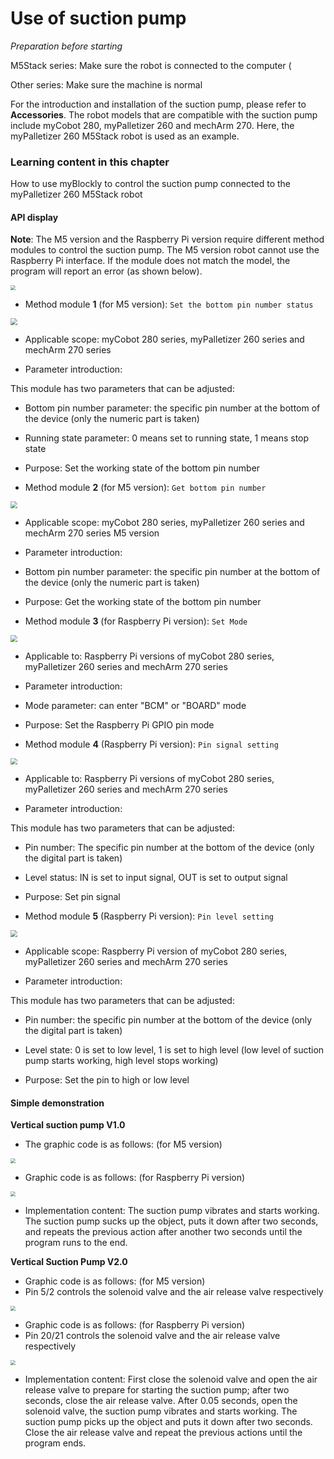 # Use of suction pump

<i>Preparation before starting</i>

M5Stack series: Make sure the robot is connected to the computer (

Other series: Make sure the machine is normal

For the introduction and installation of the suction pump, please refer to **Accessories**. The robot models that are compatible with the suction pump include myCobot 280, myPalletizer 260 and mechArm 270. Here, the myPalletizer 260 M5Stack robot is used as an example.

### Learning content in this chapter

How to use myBlockly to control the suction pump connected to the myPalletizer 260 M5Stack robot

#### API display

**Note**: The M5 version and the Raspberry Pi version require different method modules to control the suction pump. The M5 version robot cannot use the Raspberry Pi interface. If the module does not match the model, the program will report an error (as shown below).

<img src="../../../../resources/3-FunctionsAndApplications/6.developmentGuide/myBlocklyAndUlFlow/myblocklyTutorials/SuctionPump/M5 ERROR.jpg" style="zoom: 50%;" />

* Method module **1** (for M5 version): `Set the bottom pin number status`

<img src="../../../../resources/3-FunctionsAndApplications/6.developmentGuide/myBlocklyAndUlFlow/myblocklyTutorials/SuctionPump/set basic pin output.jpg" style="zoom: 67%;" />

* Applicable scope: myCobot 280 series, myPalletizer 260 series and mechArm 270 series

* Parameter introduction:

This module has two parameters that can be adjusted:

* Bottom pin number parameter: the specific pin number at the bottom of the device (only the numeric part is taken)
* Running state parameter: 0 means set to running state, 1 means stop state

* Purpose: Set the working state of the bottom pin number

* Method module **2** (for M5 version): `Get bottom pin number`

<img src="../../../../resources/3-FunctionsAndApplications/6.developmentGuide/myBlocklyAndUlFlow/myblocklyTutorials/SuctionPump/set basic pin input.jpg" style="zoom: 67%;" />

* Applicable scope: myCobot 280 series, myPalletizer 260 series and mechArm 270 series M5 version

* Parameter introduction:

* Bottom pin number parameter: the specific pin number at the bottom of the device (only the numeric part is taken)

* Purpose: Get the working state of the bottom pin number

* Method module **3** (for Raspberry Pi version): `Set Mode`

<img src="../../../../resources/3-FunctionsAndApplications/6.developmentGuide/myBlocklyAndUlFlow/myblocklyTutorials/SuctionPump/set mode.jpg" style="zoom: 67%;" />

* Applicable to: Raspberry Pi versions of myCobot 280 series, myPalletizer 260 series and mechArm 270 series
* Parameter introduction:
* Mode parameter: can enter "BCM" or "BOARD" mode
* Purpose: Set the Raspberry Pi GPIO pin mode

* Method module **4** (Raspberry Pi version): `Pin signal setting`

<img src="../../../../resources/3-FunctionsAndApplications/6.developmentGuide/myBlocklyAndUlFlow/myblocklyTutorials/SuctionPump/set pin mode.jpg" style="zoom: 67%;" />

* Applicable to: Raspberry Pi versions of myCobot 280 series, myPalletizer 260 series and mechArm 270 series

* Parameter introduction:

This module has two parameters that can be adjusted:

* Pin number: The specific pin number at the bottom of the device (only the digital part is taken)

* Level status: IN is set to input signal, OUT is set to output signal

* Purpose: Set pin signal

* Method module **5** (Raspberry Pi version): `Pin level setting`

<img src="../../../../resources/3-FunctionsAndApplications/6.developmentGuide/myBlocklyAndUlFlow/myblocklyTutorials/SuctionPump/set pin output.jpg" style="zoom: 67%;" />

* Applicable scope: Raspberry Pi version of myCobot 280 series, myPalletizer 260 series and mechArm 270 series

* Parameter introduction:

This module has two parameters that can be adjusted:

* Pin number: the specific pin number at the bottom of the device (only the digital part is taken)

* Level state: 0 is set to low level, 1 is set to high level (low level of suction pump starts working, high level stops working)

* Purpose: Set the pin to high or low level

#### Simple demonstration

**Vertical suction pump V1.0**

* The graphic code is as follows: (for M5 version)

<img src="../../../../resources/3-FunctionsAndApplications/6.developmentGuide/myBlocklyAndUlFlow/myblocklyTutorials/SuctionPump/吸泵demo.jpg" style="zoom: 50%;" />

* Graphic code is as follows: (for Raspberry Pi version)
<img src="../../../../resources/3-FunctionsAndApplications/6.developmentGuide/myBlocklyAndUlFlow/myblocklyTutorials/SuctionPump/吸泵demo-pi.jpg" style="zoom: 50%;" />

* Implementation content:
The suction pump vibrates and starts working. The suction pump sucks up the object, puts it down after two seconds, and repeats the previous action after another two seconds until the program runs to the end.

**Vertical Suction Pump V2.0**
* Graphic code is as follows: (for M5 version)
* Pin 5/2 controls the solenoid valve and the air release valve respectively
<img src="../../../../resources/3-FunctionsAndApplications/6.developmentGuide/myBlocklyAndUlFlow/myblocklyTutorials/SuctionPump/吸泵2.0demo.png" style="zoom: 50%;" />

* Graphic code is as follows: (for Raspberry Pi version)
* Pin 20/21 controls the solenoid valve and the air release valve respectively
<img src="../../../../resources/3-FunctionsAndApplications/6.developmentGuide/myBlocklyAndUlFlow/myblocklyTutorials/SuctionPump/吸泵2.0demo-pi.png" style="zoom: 50%;" />

* Implementation content: First close the solenoid valve and open the air release valve to prepare for starting the suction pump; after two seconds, close the air release valve. After 0.05 seconds, open the solenoid valve, the suction pump vibrates and starts working. The suction pump picks up the object and puts it down after two seconds. Close the air release valve and repeat the previous actions until the program ends.